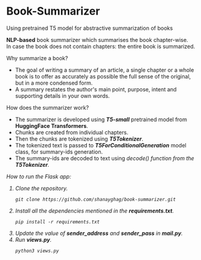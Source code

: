 # Book-Summarizer
Using pretrained T5 model for abstractive summarization of books

<b>NLP-based</b> book summarizer which summarises the book chapter-wise.<br>
In case the book does not contain chapters: the entire book is summarized.

Why summarize a book?
<ul>
<li>The goal of writing a summary of an article, a single chapter or a whole book is to offer as accurately as possible the full sense of the original, but in a more condensed form. 
<li>A summary restates the author's main point, purpose, intent and supporting details in your own words.
</ul>

How does the summarizer work?
<ul>
<li>The summarizer is developed using <i><b>T5-small</b></i> pretrained model from <b>HuggingFace Transformers</b>.</li>
<li>Chunks are created from individual chapters.</li> 
<li>Then the chunks are tokenized using <i><b>T5Tokenizer</b></i>.</li>
<li>The tokenized text is passed to <b><i>T5ForConditionalGeneration</i></b> model class, for summary-ids generation.</li> 
<li>The summary-ids are decoded to text using <i>decode()<i> function from the <i><b>T5Tokenizer</b></i>.</li>
</ul>

How to run the Flask app:
<ol>
<li>Clone the repository.</li>
  
```
git clone https://github.com/shanayghag/book-summarizer.git
```

<li>Install all the dependencies mentioned in the <b>requirements.txt</b>.</li>

```
pip install -r requirements.txt
```

<li>Update the value of <b>sender_address</b> and <b>sender_pass</b> in <b>mail.py</b>.</li>

<li>Run <b>views.py</b>.</li>

```
python3 views.py
```

</ol>

